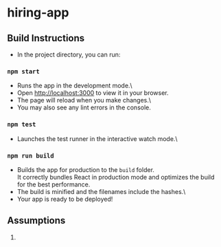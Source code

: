 # hiring-app
## Build Instructions
- In the project directory, you can run:

### `npm start`
- Runs the app in the development mode.\
- Open [http://localhost:3000](http://localhost:3000) to view it in your browser.
- The page will reload when you make changes.\
- You may also see any lint errors in the console.

### `npm test`
- Launches the test runner in the interactive watch mode.\

### `npm run build`
- Builds the app for production to the `build` folder.\
It correctly bundles React in production mode and optimizes the build for the best performance.
- The build is minified and the filenames include the hashes.\
- Your app is ready to be deployed!

## Assumptions
1. 